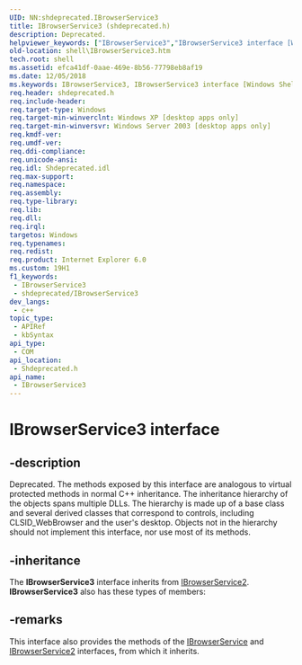 ```yaml
---
UID: NN:shdeprecated.IBrowserService3
title: IBrowserService3 (shdeprecated.h)
description: Deprecated.
helpviewer_keywords: ["IBrowserService3","IBrowserService3 interface [Windows Shell]","IBrowserService3 interface [Windows Shell]","described","shdeprecated/IBrowserService3","shell.IBrowserService3","zone_IBrowserService3"]
old-location: shell\IBrowserService3.htm
tech.root: shell
ms.assetid: efca41df-0aae-469e-8b56-77798eb8af19
ms.date: 12/05/2018
ms.keywords: IBrowserService3, IBrowserService3 interface [Windows Shell], IBrowserService3 interface [Windows Shell],described, shdeprecated/IBrowserService3, shell.IBrowserService3, zone_IBrowserService3
req.header: shdeprecated.h
req.include-header: 
req.target-type: Windows
req.target-min-winverclnt: Windows XP [desktop apps only]
req.target-min-winversvr: Windows Server 2003 [desktop apps only]
req.kmdf-ver: 
req.umdf-ver: 
req.ddi-compliance: 
req.unicode-ansi: 
req.idl: Shdeprecated.idl
req.max-support: 
req.namespace: 
req.assembly: 
req.type-library: 
req.lib: 
req.dll: 
req.irql: 
targetos: Windows
req.typenames: 
req.redist: 
req.product: Internet Explorer 6.0
ms.custom: 19H1
f1_keywords:
 - IBrowserService3
 - shdeprecated/IBrowserService3
dev_langs:
 - c++
topic_type:
 - APIRef
 - kbSyntax
api_type:
 - COM
api_location:
 - Shdeprecated.h
api_name:
 - IBrowserService3
---
```


# IBrowserService3 interface


## -description

Deprecated. The methods exposed by this interface are analogous to virtual protected methods in normal C++ inheritance. The inheritance hierarchy of the objects spans multiple  DLLs. The hierarchy is made up of a base class and several derived classes that correspond to controls, including CLSID_WebBrowser and the user's desktop. Objects not in the hierarchy should not implement this interface, nor use most of its methods.

## -inheritance

The <b>IBrowserService3</b> interface inherits from <a href="/windows/desktop/api/shdeprecated/nn-shdeprecated-ibrowserservice2">IBrowserService2</a>. <b>IBrowserService3</b> also has these types of members:

## -remarks

This interface also provides the methods of the <a href="/windows/desktop/api/shdeprecated/nn-shdeprecated-ibrowserservice">IBrowserService</a> and <a href="/windows/desktop/api/shdeprecated/nn-shdeprecated-ibrowserservice2">IBrowserService2</a> interfaces, from which it inherits.
